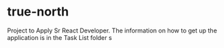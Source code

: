 # true-north
 Project to Apply Sr React Developer. The information on how to get up the application is in the Task List folder
 s

